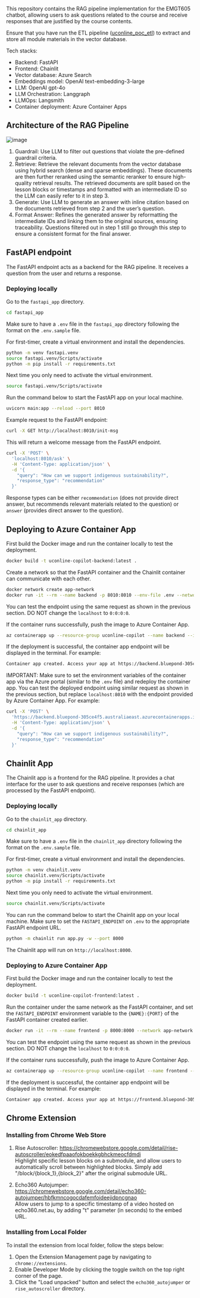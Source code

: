 This repository contains the RAG pipeline implementation for the EMGT605 chatbot, allowing users to ask questions related to the course and receive responses that are justified by the course contents.

Ensure that you have run the ETL pipeline ([uconline_poc_etl](https://github.com/tmtsmrsl/uconline_poc_etl)) to extract and store all module materials in the vector database.

Tech stacks:
- Backend: FastAPI
- Frontend: Chainlit
- Vector database: Azure Search
- Embeddings model: OpenAI text-embedding-3-large
- LLM: OpenAI gpt-4o
- LLM Orchestration: Langgraph
- LLMOps: Langsmith
- Container deployment: Azure Container Apps

## Architecture of the RAG Pipeline

![image](https://github.com/user-attachments/assets/b8d5e64e-f4e2-497e-9640-29f8b2584375)

1. Guardrail: Use LLM to filter out questions that violate the pre-defined guardrail criteria.
2. Retrieve: Retrieve the relevant documents from the vector database using hybrid search (dense and sparse embeddings). These documents are then further reranked using the semantic reranker to ensure high-quality retrieval results. The retrieved documents are split based on the lesson blocks or timestamps and formatted with an intermediate ID so the LLM can easily refer to it in step 3.
3. Generate: Use LLM to generate an answer with inline citation based on the documents retrieved from step 2 and the user’s question.
4. Format Answer: Refines the generated answer by reformatting the intermediate IDs and linking them to the original sources, ensuring traceability. Questions filtered out in step 1 still go through this step to ensure a consistent format for the final answer.

## FastAPI endpoint 
The FastAPI endpoint acts as a backend for the RAG pipeline. It receives a question from the user and returns a response. 

### Deploying locally
Go to the `fastapi_app` directory.
```bash
cd fastapi_app
```
Make sure to have a `.env` file in the `fastapi_app` directory following the format on the `.env.sample` file.

For first-timer, create a virtual environment and install the dependencies.
```bash
python -m venv fastapi.venv
source fastapi.venv/Scripts/activate 
python -m pip install -r requirements.txt
```

Next time you only need to activate the virtual environment.
```bash
source fastapi.venv/Scripts/activate 
```

Run the command below to start the FastAPI app on your local machine.
```bash
uvicorn main:app --reload --port 8010
```

Example request to the FastAPI endpoint:
```bash
curl -X GET http://localhost:8010/init-msg
```
This will return a welcome message from the FastAPI endpoint.

```bash
curl -X 'POST' \
  'localhost:8010/ask' \
  -H 'Content-Type: application/json' \
  -d '{
    "query": "How can we support indigenous sustainability?",
    "response_type": "recommendation"
  }'
```
Response types can be either `recommendation` (does not provide direct answer, but recommends relevant materials related to the question) or `answer` (provides direct answer to the question).

## Deploying to Azure Container App
First build the Docker image and run the container locally to test the deployment. 
```bash
docker build -t uconline-copilot-backend:latest .
```

Create a network so that the FastAPI container and the Chainlit container can communicate with each other.
```bash
docker network create app-network
docker run -it --rm --name backend -p 8010:8010 --env-file .env --network app-network uconline-copilot-backend:latest  
```
You can test the endpoint using the same request as shown in the previous section. DO NOT change the `localhost` to `0:0:0:0`.

If the container runs successfully, push the image to Azure Container App.
```bash
az containerapp up --resource-group uconline-copilot --name backend --ingress external --target-port 8010 --source . --location australiaeast
``` 

If the deployment is successful, the container app endpoint will be displayed in the terminal. For example:
```bash
Container app created. Access your app at https://backend.bluepond-305ce4f5.australiaeast.azurecontainerapps.io/ 
```

IMPORTANT: Make sure to set the environment variables of the container app via the Azure portal (similar to the `.env` file) and redeploy the container app.
You can test the deployed endpoint using similar request as shown in the previous section, but replace `localhost:8010` with the endpoint provided by Azure Container App. For example:
```bash
curl -X 'POST' \
  'https://backend.bluepond-305ce4f5.australiaeast.azurecontainerapps.io/' \
  -H 'Content-Type: application/json' \
  -d '{
    "query": "How can we support indigenous sustainability?",
    "response_type": "recommendation"
  }'
```

## Chainlit App
The Chainlit app is a frontend for the RAG pipeline. It provides a chat interface for the user to ask questions and receive responses (which are processed by the FastAPI endpoint).


### Deploying locally
Go to the `chainlit_app` directory.
```bash
cd chainlit_app
```
Make sure to have a `.env` file in the `chainlit_app` directory following the format on the `.env.sample` file.

For first-timer, create a virtual environment and install the dependencies.
```bash
python -m venv chainlit.venv
source chainlit.venv/Scripts/activate
python -m pip install -r requirements.txt
```

Next time you only need to activate the virtual environment.
```bash
source chainlit.venv/Scripts/activate
```

You can run the command below to start the Chainlit app on your local machine. Make sure to set the `FASTAPI_ENDPOINT` on `.env` to the appropriate FastAPI endpoint URL.
```bash
python -m chainlit run app.py -w --port 8000
```
The Chainlit app will run on `http://localhost:8000`. 

### Deploying to Azure Container App
First build the Docker image and run the container locally to test the deployment. 
```bash
docker build -t uconline-copilot-frontend:latest .
```

Run the container under the same network as the FastAPI container, and set the `FASTAPI_ENDPOINT` environment variable to the `{NAME}:{PORT}` of the FastAPI container created earlier.
```bash
docker run -it --rm --name frontend -p 8000:8000 --network app-network -e FASTAPI_ENDPOINT=http://backend:8010 uconline-copilot-frontend:latest
```
You can test the endpoint using the same request as shown in the previous section. DO NOT change the `localhost` to `0:0:0:0`.

If the container runs successfully, push the image to Azure Container App.
```bash
az containerapp up --resource-group uconline-copilot --name frontend --ingress external --target-port 8000 --source . --location australiaeast --env-vars FASTAPI_ENDPOINT=https://backend.bluepond-305ce4f5.australiaeast.azurecontainerapps.io/
``` 

If the deployment is successful, the container app endpoint will be displayed in the terminal. For example:
```bash
Container app created. Access your app at https://frontend.bluepond-305ce4f5.australiaeast.azurecontainerapps.io/
```

## Chrome Extension
### Installing from Chrome Web Store
1. Rise Autoscroller: https://chromewebstore.google.com/detail/rise-autoscroller/eokedfpaaofokboekkgbhckmeocfdmdi  
Highlight specific lesson blocks on a submodule, and allow users to automatically scroll between highlighted blocks. Simply add "/block/{block_1},{block_2}" after the original submodule URL.

2. Echo360 Autojumper: https://chromewebstore.google.com/detail/echo360-autojumper/hbfkmncogocdafemfoideejidpncgnao  
Allow users to jump to a specific timestamp of a video hosted on echo360.net.au, by adding "t" parameter (in seconds) to the embed URL.

### Installing from Local Folder
To install the extension from local folder, follow the steps below:
1. Open the Extension Management page by navigating to `chrome://extensions`.
2. Enable Developer Mode by clicking the toggle switch on the top right corner of the page.
3. Click the "Load unpacked" button and select the `echo360_autojumper` or `rise_autoscroller` directory.


